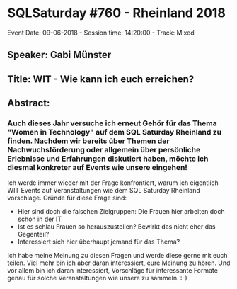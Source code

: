 # SQLSaturday #760 - Rheinland 2018
Event Date: 09-06-2018 - Session time: 14:20:00 - Track: Mixed
## Speaker: Gabi Münster
## Title: WIT - Wie kann ich euch erreichen?
## Abstract:
### Auch dieses Jahr versuche ich erneut Gehör für das Thema "Women in Technology" auf dem SQL Saturday Rheinland zu finden. Nachdem wir bereits über Themen der Nachwuchsförderung oder allgemein über persönliche Erlebnisse und Erfahrungen diskutiert haben, möchte ich diesmal konkreter auf Events wie unsere eingehen!

Ich werde immer wieder mit der Frage konfrontiert, warum ich eigentlich WIT Events auf Veranstaltungen wie dem SQL Saturday Rheinland vorschlage. Gründe für diese Frage sind:
- Hier sind doch die falschen Zielgruppen: Die Frauen hier arbeiten doch schon in der IT
- Ist es schlau Frauen so herauszustellen? Bewirkt das nicht eher das Gegenteil?
- Interessiert sich hier überhaupt jemand für das Thema?

Ich habe meine Meinung zu diesen Fragen und werde diese gerne mit euch teilen. Viel mehr bin ich aber daran interessiert, eure Meinung zu hören. Und vor allem bin ich daran interessiert, Vorschläge für interessante Formate genau für solche Veranstaltungen wie unsere zu sammeln. :-)
